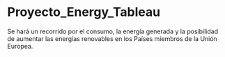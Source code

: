 # Proyecto_Energy_Tableau
Se hará un recorrido por el consumo, la energía generada y la posibilidad de aumentar las energías renovables en los Países miembros de la Unión Europea.
